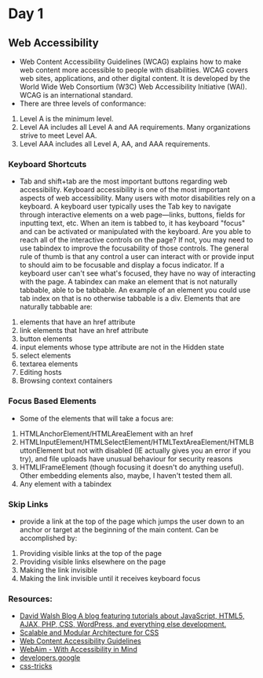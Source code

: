# Day 1
## Web Accessibility
- Web Content Accessibility Guidelines (WCAG) explains how to make web content more accessible to people with disabilities. WCAG covers web sites, applications, and other digital content. It is developed by the World Wide Web Consortium (W3C) Web Accessibility Initiative (WAI). WCAG is an international standard.
- There are three levels of conformance:
1. Level A is the minimum level.
2. Level AA includes all Level A and AA requirements. Many organizations strive to meet Level AA.
3. Level AAA includes all Level A, AA, and AAA requirements.
### Keyboard Shortcuts
- Tab and shift+tab are the most important buttons regarding web accessibility. Keyboard accessibility is one of the most important aspects of web accessibility. Many users with motor disabilities rely on a keyboard. A keyboard user typically uses the Tab key to navigate through interactive elements on a web page—links, buttons, fields for inputting text, etc. When an item is tabbed to, it has keyboard "focus" and can be activated or manipulated with the keyboard. Are you able to reach all of the interactive controls on the page? If not, you may need to use tabindex to improve the focusability of those controls. The general rule of thumb is that any control a user can interact with or provide input to should aim to be focusable and display a focus indicator. If a keyboard user can't see what's focused, they have no way of interacting with the page. A tabindex can make an element that is not naturally tabbable, able to be tabbable. An example of an element you could use tab index on that is no otherwise tabbable is a div. Elements that are naturally tabbable are:
1. elements that have an href attribute
2. link elements that have an href attribute
3. button elements
4. input elements whose type attribute are not in the Hidden state
5. select elements
6. textarea elements
7. Editing hosts
8. Browsing context containers
### Focus Based Elements
- Some of the elements that will take a focus are:
1. HTMLAnchorElement/HTMLAreaElement with an href
2. HTMLInputElement/HTMLSelectElement/HTMLTextAreaElement/HTMLButtonElement but not with disabled (IE actually gives you an error if you try), and file uploads have unusual behaviour for security reasons
3. HTMLIFrameElement (though focusing it doesn't do anything useful). Other embedding elements also, maybe, I haven't tested them all.
4. Any element with a tabindex
### Skip Links
- provide a link at the top of the page which jumps the user down to an anchor or target at the beginning of the main content. Can be accomplished by:
1. Providing visible links at the top of the page
2. Providing visible links elsewhere on the page
3. Making the link invisible
4. Making the link invisible until it receives keyboard focus
### Resources:
- [David Walsh Blog A blog featuring tutorials about JavaScript, HTML5, AJAX, PHP, CSS, WordPress, and everything else development.](https://davidwalsh.name/)
- [Scalable and Modular Architecture for CSS](http://smacss.com/)
- [Web Content Accessibility Guidelines](https://www.w3.org/TR/WCAG21/)
- [WebAim - With Accessibility in Mind](https://webaim.org/)
- [developers.google](https://developers.google.com/web/fundamentals/accessibility/focus)
- [css-tricks](https://css-tricks.com/almanac/selectors/f/focus-within/)
